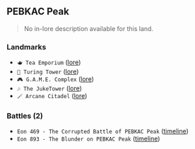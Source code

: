 ## PEBKAC Peak
> No in-lore description available for this land.
### Landmarks
- `🫖 Tea Emporium` ([lore](<https://zeithalt.github.io//r/tea_emporium.html>))
- `💈 Turing Tower` ([lore](<https://zeithalt.github.io//r/turing_tower.html>))
- `🎮 G.A.M.E. Complex` ([lore](<https://zeithalt.github.io//r/game_complex.html>))
- `🎶 The JukeTower` ([lore](<https://zeithalt.github.io//r/juketower.html>))
- `🪄 Arcane Citadel` ([lore](<https://zeithalt.github.io//r/arcane_citadel.html>))
### Battles (2)
- `Eon 469 - The Corrupted Battle of PEBKAC Peak` ([timeline](<https://zeithalt.github.io//t/#eon0469>))
- `Eon 893 - The Blunder on PEBKAC Peak` ([timeline](<https://zeithalt.github.io//t/#eon0893>))
